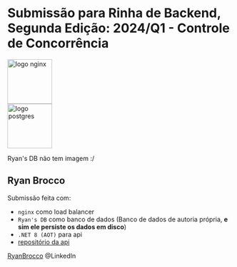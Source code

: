 # Submissão para Rinha de Backend, Segunda Edição: 2024/Q1 - Controle de Concorrência


<img src="https://upload.wikimedia.org/wikipedia/commons/c/c5/Nginx_logo.svg" alt="logo nginx" width="100" height="auto">
<br />
<img src="https://upload.wikimedia.org/wikipedia/commons/thumb/7/7d/Microsoft_.NET_logo.svg/64px-Microsoft_.NET_logo.svg.png" alt="logo postgres" width="100" height="auto">

Ryan's DB não tem imagem :/


## Ryan Brocco
Submissão feita com:
- `nginx` como load balancer
- `Ryan's DB` como banco de dados (Banco de dados de autoria própria, **e sim ele persiste os dados em disco**)
- `.NET 8 (AOT)` para api
- [repositório da api](https://github.com/RyanMouraBrocco/rinha-de-backend-2024-q1-code/tree/ryan-db)

[RyanBrocco](https://www.linkedin.com/in/ryan-moura-brocco-837075177/) @LinkedIn